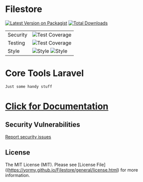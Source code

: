 # Filestore
[![Latest Version on Packagist](https://img.shields.io/packagist/v/yormy/Filestore.svg?style=flat-square)](https://packagist.org/packages/yormy/Filestore)
[![Total Downloads](https://img.shields.io/packagist/dt/yormy/Filestore.svg?style=flat-square)](https://packagist.org/packages/yormy/Filestore)

|          |                                                               |
|----------|---------------------------------------------------------------|
| Security | ![Test Coverage](badges/insights_security.svg)                |
| Testing  | ![Test Coverage](badges/test_coverage.svg)                    |
| Style    | ![Style](badges/stan.svg) ![Style](badges/insights_code.svg)  | 


# Core Tools Laravel
```Just some handy stuff```

# [Click for Documentation](https://yormy.github.io/Filestore/)

## Security Vulnerabilities
[Report security issues](https://yormy.github.io/Filestore/general/report_security.html)

## License

The MIT License (MIT). Please see [License File]((https://yormy.github.io/Filestore/general/license.html) for more information.

